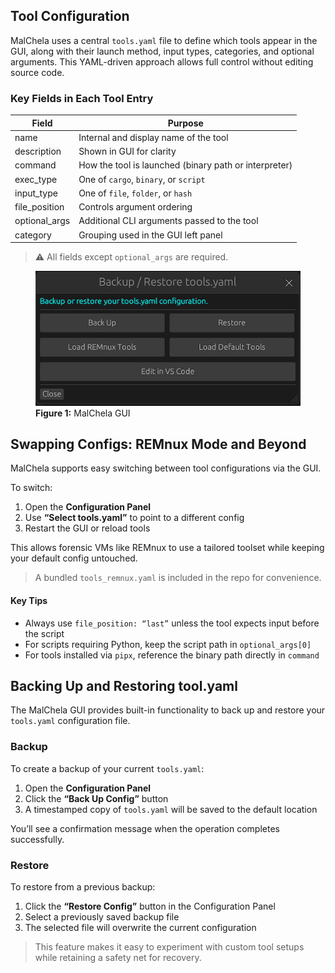 
## Tool Configuration

MalChela uses a central `tools.yaml` file to define which tools appear in the GUI, along with their launch method, input types, categories, and optional arguments. This YAML-driven approach allows full control without editing source code.

### Key Fields in Each Tool Entry

| Field         | Purpose                                                          |
|---------------|------------------------------------------------------------------|
| name          | Internal and display name of the tool                            |
| description   | Shown in GUI for clarity                                         |
| command       | How the tool is launched (binary path or interpreter)           |
| exec_type     | One of `cargo`, `binary`, or `script`                            |
| input_type    | One of `file`, `folder`, or `hash`                               |
| file_position | Controls argument ordering                                       |
| optional_args | Additional CLI arguments passed to the tool                      |
| category      | Grouping used in the GUI left panel                              |

> ⚠️ All fields except `optional_args` are required.

<figure>
  <img src="/images/yaml_configurator.png" alt="MalChela GUI">
  <figcaption><strong>Figure 1:</strong> MalChela GUI</figcaption>
</figure>

## Swapping Configs: REMnux Mode and Beyond

MalChela supports easy switching between tool configurations via the GUI.

To switch:

1. Open the **Configuration Panel**
2. Use **“Select tools.yaml”** to point to a different config
3. Restart the GUI or reload tools

This allows forensic VMs like REMnux to use a tailored toolset while keeping your default config untouched.

> A bundled `tools_remnux.yaml` is included in the repo for convenience.


#### Key Tips

- Always use `file_position: “last”` unless the tool expects input before the script
- For scripts requiring Python, keep the script path in `optional_args[0]`
- For tools installed via `pipx`, reference the binary path directly in `command`



## Backing Up and Restoring tool.yaml

The MalChela GUI provides built-in functionality to back up and restore your `tools.yaml` configuration file.

### Backup

To create a backup of your current `tools.yaml`:

1. Open the **Configuration Panel**
2. Click the **“Back Up Config”** button
3. A timestamped copy of `tools.yaml` will be saved to the default location

You’ll see a confirmation message when the operation completes successfully.

### Restore

To restore from a previous backup:

1. Click the **“Restore Config”** button in the Configuration Panel
2. Select a previously saved backup file
3. The selected file will overwrite the current configuration

> This feature makes it easy to experiment with custom tool setups while retaining a safety net for recovery.